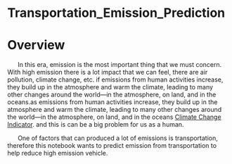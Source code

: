 # Transportation_Emission_Prediction

# Overview

&nbsp;&nbsp;&nbsp;&nbsp;&nbsp; In this era, emission is the most important thing that we must concern. With high emission there is a lot impact that we can feel, there are air pollution, climate change, etc. if emissions from human activities increase, they build up in the atmosphere and warm the climate, leading to many other changes around the world—in the atmosphere, on land, and in the oceans.as emissions from human activities increase, they build up in the atmosphere and warm the climate, leading to many other changes around the world—in the atmosphere, on land, and in the oceans [Climate Change Indicator](https://www.epa.gov/climate-indicators/greenhouse-gases). and this is can be a big problem for us as a human.

&nbsp;&nbsp;&nbsp;&nbsp;&nbsp; One of factors that can produced a lot of emissions is transportation, therefore this notebook wants to predict emission from transportation to help reduce high emission vehicle. 
